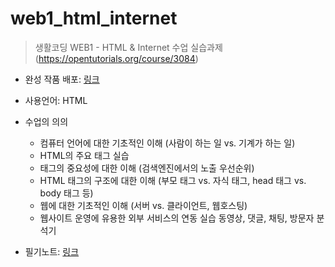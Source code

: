 # web1_html_internet
> 생활코딩 WEB1 - HTML &amp; Internet 수업 실습과제
> (https://opentutorials.org/course/3084)

* 완성 작품 배포: [링크](https://kshyun1223.github.io/web1_html_internet/)

* 사용언어: HTML

* 수업의 의의
  * 컴퓨터 언어에 대한 기초적인 이해 (사람이 하는 일 vs. 기계가 하는 일)
  * HTML의 주요 태그 실습
  * 태그의 중요성에 대한 이해 (검색엔진에서의 노출 우선순위)
  * HTML 태그의 구조에 대한 이해 (부모 태그 vs. 자식 태그, head 태그 vs. body 태그 등)
  * 웹에 대한 기초적인 이해 (서버 vs. 클라이언트, 웹호스팅)
  * 웹사이트 운영에 유용한 외부 서비스의 연동 실습
    동영상, 댓글, 채팅, 방문자 분석기

* 필기노트: [링크](https://github.com/kshyun1223/web1_html_internet/wiki)

